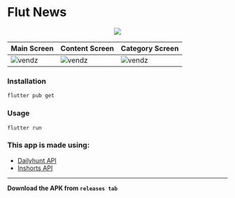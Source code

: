 # Flut News

<!-- ![Flutter news app by vendz](https://i.imgur.com/OEf05lU.gif) -->

<p align="center"><img src="https://i.imgur.com/OEf05lU.gif"></p>

| Main Screen | Content Screen | Category Screen |
|-------------|----------------| ----------------|
| ![vendz](https://i.imgur.com/k6phRuz.png) | ![vendz](https://i.imgur.com/BAa2d3R.png) | ![vendz](https://i.imgur.com/C4FBlTl.png) |


### Installation

```
flutter pub get
```
### Usage 

```
flutter run
```

### This app is made using:
- [Dailyhunt API](https://github.com/vendz/dailyhunt-api)
- [Inshorts API](https://github.com/vendz/inshorts-api)
---

**Download the APK from `releases tab`**
